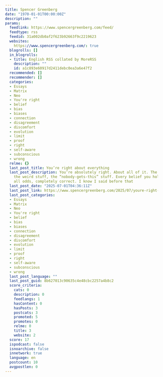 ```yaml
---
title: Spencer Greenberg
date: "1970-01-01T00:00:00Z"
description: ""
params:
  feedlink: https://www.spencergreenberg.com/feed/
  feedtype: rss
  feedid: 31a002db0af2f623b92663f9c2219623
  websites:
    https://www.spencergreenberg.com/: true
  blogrolls: []
  in_blogrolls:
  - title: English RSS collated by MoreRSS
    description: ""
    id: a1c893e60917d2411debc0ea3a6e47f2
  recommended: []
  recommender: []
  categories:
  - Essays
  - Matrix
  - Neo
  - You're right
  - belief
  - bias
  - biases
  - connection
  - disagreement
  - discomfort
  - evolution
  - limit
  - proof
  - right
  - self-aware
  - subconscious
  - wrong
  relme: {}
  last_post_title: You’re right about everything
  last_post_description: You’re absolutely right. About all of it. The big stuff,
    the weird stuff, the “nobody-gets-this” stuff. Every belief you hold is, against
    all odds, completely correct. I know I said before that
  last_post_date: "2025-07-01T04:36:11Z"
  last_post_link: https://www.spencergreenberg.com/2025/07/youre-right-about-everything/
  last_post_categories:
  - Essays
  - Matrix
  - Neo
  - You're right
  - belief
  - bias
  - biases
  - connection
  - disagreement
  - discomfort
  - evolution
  - limit
  - proof
  - right
  - self-aware
  - subconscious
  - wrong
  last_post_language: ""
  last_post_guid: 8b627013c90635c4e48cbc2257a4b8c2
  score_criteria:
    cats: 0
    description: 0
    feedlangs: 1
    hasContent: 0
    hasPosts: 3
    postcats: 3
    promoted: 5
    promotes: 0
    relme: 0
    title: 3
    website: 2
  score: 17
  ispodcast: false
  isnoarchive: false
  innetwork: true
  language: en
  postcount: 10
  avgpostlen: 0
---
```

